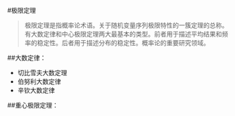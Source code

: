 #极限定理
>极限定理是指概率论术语。关于随机变量序列极限特性的一簇定理的总称。有大数定律和中心极限定理两大最基本的类型。前者用于描述平均结果和频率的稳定性。后者用于描述分布的稳定性。概率论的重要研究领域。

##大数定律：


* 切比雪夫大数定理
* 伯努利大数定律
* 辛钦大数定律


##重心极限定理：
